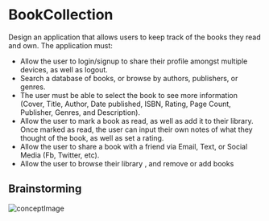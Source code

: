 # BookCollection

Design an application that allows users to keep track of the books they read and own.
The application must: 

- Allow the user to login/signup to share their profile amongst multiple devices, as well as logout.
- Search a database of books, or browse by authors, publishers, or genres.
- The user must be able to select the book to see more information (Cover, Title, Author, Date published, ISBN, Rating, Page Count, Publisher, Genres, and Description).
- Allow the user to mark a book as read, as well as add it to their library. Once marked as read, the user can input their own notes of what they thought of the book, as well as set a rating.
- Allow the user to share a book with a friend via Email, Text, or Social Media (Fb, Twitter, etc).
- Allow the user to browse their library , and remove or add books

## Brainstorming

![conceptImage](https://github.com/chaonanchen/Au_Groups/blob/Database/images/11.png)
